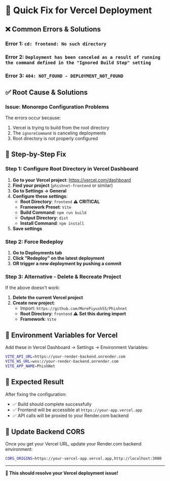 # 🚀 **Quick Fix for Vercel Deployment**

## ❌ **Common Errors & Solutions**

### **Error 1**: `cd: frontend: No such directory`
### **Error 2**: `Deployment has been canceled as a result of running the command defined in the "Ignored Build Step" setting`
### **Error 3**: `404: NOT_FOUND - DEPLOYMENT_NOT_FOUND`

## ✅ **Root Cause & Solutions**

### **Issue**: Monorepo Configuration Problems
The errors occur because:
1. Vercel is trying to build from the root directory 
2. The `ignoreCommand` is canceling deployments
3. Root directory is not properly configured

## 🔧 **Step-by-Step Fix**

### **Step 1: Configure Root Directory in Vercel Dashboard**

1. **Go to your Vercel project**: https://vercel.com/dashboard
2. **Find your project** (`phishnet-frontend` or similar)
3. **Go to Settings → General**
4. **Configure these settings**:
   - **Root Directory**: `frontend` ⚠️ **CRITICAL**
   - **Framework Preset**: `Vite`
   - **Build Command**: `npm run build`
   - **Output Directory**: `dist`
   - **Install Command**: `npm install`
5. **Save settings**

### **Step 2: Force Redeploy**

1. **Go to Deployments tab**
2. **Click "Redeploy" on the latest deployment**
3. **OR trigger a new deployment by pushing a commit**

### **Step 3: Alternative - Delete & Recreate Project**

If the above doesn't work:

1. **Delete the current Vercel project**
2. **Create new project**:
   - Import: `https://github.com/MorePiyush55/Phishnet`
   - **Root Directory**: `frontend` ⚠️ **Set this during import**
   - **Framework**: `Vite`

## 🔧 **Environment Variables for Vercel**

Add these in Vercel Dashboard → Settings → Environment Variables:

```bash
VITE_API_URL=https://your-render-backend.onrender.com
VITE_WS_URL=wss://your-render-backend.onrender.com
VITE_APP_NAME=PhishNet
```

## 🎯 **Expected Result**

After fixing the configuration:
- ✅ Build should complete successfully
- ✅ Frontend will be accessible at `https://your-app.vercel.app`
- ✅ API calls will be proxied to your Render.com backend

## 🔗 **Update Backend CORS**

Once you get your Vercel URL, update your Render.com backend environment:

```bash
CORS_ORIGINS=https://your-vercel-app.vercel.app,http://localhost:3000
```

---

**🎉 This should resolve your Vercel deployment issue!**

